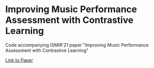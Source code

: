 # Improving Music Performance Assessment with Contrastive Learning

Code accompanying ISMIR'21 paper "Improving Music Performance Assessment with Contrastive Learning"

[Link to Paper](https://arxiv.org/abs/2108.01711)

